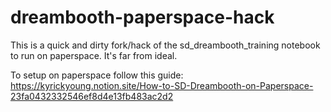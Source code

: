 # dreambooth-paperspace-hack
This is a quick and dirty fork/hack of the sd_dreambooth_training notebook to run on paperspace. It's far from ideal. 

To setup on paperspace follow this guide: https://kyrickyoung.notion.site/How-to-SD-Dreambooth-on-Paperspace-23fa0432332546ef8d4e13fb483ac2d2
